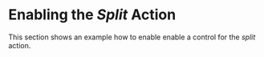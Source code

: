 <!-- loio54547151e1fa4e1fa8d994c9fe3c9b97 -->

# Enabling the *Split* Action

This section shows an example how to enable enable a control for the *split* action.

